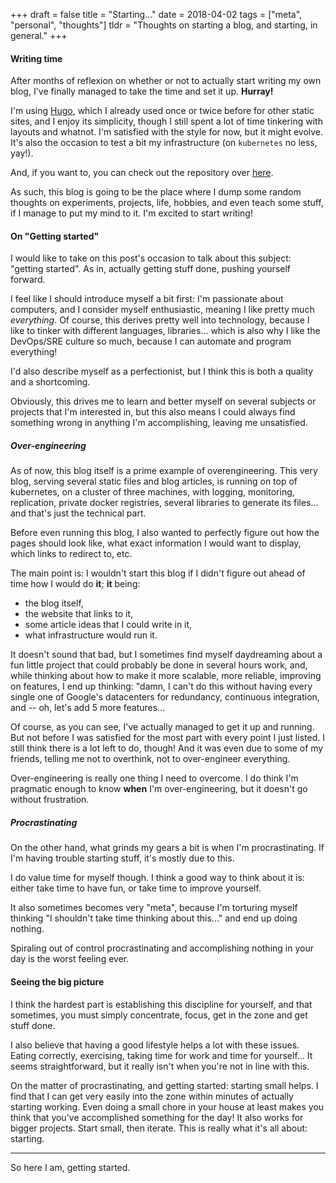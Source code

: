 +++
draft = false
title = "Starting..."
date = 2018-04-02
tags = ["meta", "personal", "thoughts"]
tldr = "Thoughts on starting a blog, and starting, in general."
+++

#### Writing time

After months of reflexion on whether or not to actually start writing my own blog, I've finally managed to take the time and set it up. **Hurray!**

I'm using [Hugo](https://gohugo.io/), which I already used once or twice before for other static sites, and I enjoy its simplicity, though I still spent a lot of time tinkering with layouts and whatnot. I'm satisfied with the style for now, but it might evolve. It's also the occasion to test a bit my infrastructure (on `kubernetes` no less, yay!).

And, if you want to, you can check out the repository over [here](https://github.com/thuaultc/blog).

As such, this blog is going to be the place where I dump some random thoughts on experiments, projects, life, hobbies, and even teach some stuff, if I manage to put my mind to it. I'm excited to start writing!

#### On "Getting started"

I would like to take on this post's occasion to talk about this subject: "getting started". As in, actually getting stuff done, pushing yourself forward.

I feel like I should introduce myself a bit first: I'm passionate about computers, and I consider myself enthusiastic, meaning I like pretty much *everything*. Of course, this derives pretty well into technology, because I like to tinker with different languages, libraries... which is also why I like the DevOps/SRE culture so much, because I can automate and program everything!

I'd also describe myself as a perfectionist, but I think this is both a quality and a shortcoming.

Obviously, this drives me to learn and better myself on several subjects or projects that I'm interested in, but this also means I could always find something wrong in anything I'm accomplishing, leaving me unsatisfied.

##### Over-engineering

As of now, this blog itself is a prime example of overengineering. This very blog, serving several static files and blog articles, is running on top of kubernetes, on a cluster of three machines, with logging, monitoring, replication, private docker registries, several libraries to generate its files... and that's just the technical part.

Before even running this blog, I also wanted to perfectly figure out how the pages should look like, what exact information I would want to display, which links to redirect to, etc.

The main point is: I wouldn't start this blog if I didn't figure out ahead of time how I would do **it**; **it** being:

  * the blog itself,
  * the website that links to it,
  * some article ideas that I could write in it,
  * what infrastructure would run it.


It doesn't sound that bad, but I sometimes find myself daydreaming about a fun little project that could probably be done in several hours work, and, while thinking about how to make it more scalable, more reliable, improving on features, I end up thinking: "damn, I can't do this without having every single one of Google's datacenters for redundancy, continuous integration, and -- oh, let's add 5 more features...

Of course, as you can see, I've actually managed to get it up and running. But not before I was satisfied for the most part with every point I just listed. I still think there is a lot left to do, though! And it was even due to some of my friends, telling me not to overthink, not to over-engineer everything.

Over-engineering is really one thing I need to overcome. I do think I'm pragmatic enough to know **when** I'm over-engineering, but it doesn't go without frustration.

##### Procrastinating

On the other hand, what grinds my gears a bit is when I'm procrastinating. If I'm having trouble starting stuff, it's mostly due to this.

I do value time for myself though. I think a good way to think about it is: either take time to have fun, or take time to improve yourself.

It also sometimes becomes very "meta", because I'm torturing myself thinking "I shouldn't take time thinking about this..." and end up doing nothing.

Spiraling out of control procrastinating and accomplishing nothing in your day is the worst feeling ever.

#### Seeing the big picture

I think the hardest part is establishing this discipline for yourself, and that sometimes, you must simply concentrate, focus, get in the zone and get stuff done.

I also believe that having a good lifestyle helps a lot with these issues. Eating correctly, exercising, taking time for work and time for yourself... It seems straightforward, but it really isn't when you're not in line with this.

On the matter of procrastinating, and getting started: starting small helps. I find that I can get very easily into the zone within minutes of actually starting working. Even doing a small chore in your house at least makes you think that you've accomplished something for the day! It also works for bigger projects. Start small, then iterate. This is really what it's all about: starting.

---

So here I am, getting started.